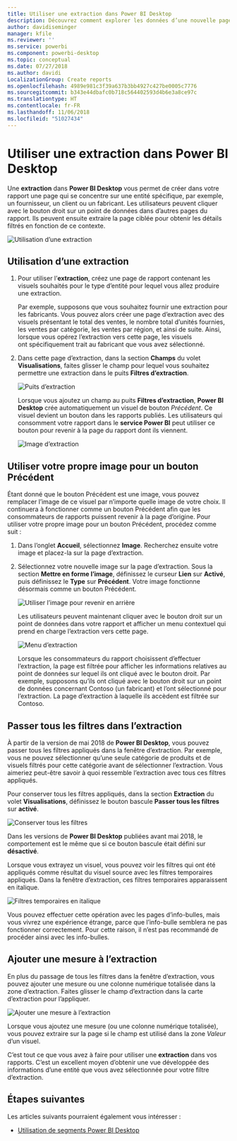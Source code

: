```yaml
---
title: Utiliser une extraction dans Power BI Desktop
description: Découvrez comment explorer les données d’une nouvelle page de rapport dans Power BI Desktop
author: davidiseminger
manager: kfile
ms.reviewer: ''
ms.service: powerbi
ms.component: powerbi-desktop
ms.topic: conceptual
ms.date: 07/27/2018
ms.author: davidi
LocalizationGroup: Create reports
ms.openlocfilehash: 4989e981c3f39a637b3bb4927c427be0005c7776
ms.sourcegitcommit: b343e44dbafc0b718c564402593d4b6e3a8ce97c
ms.translationtype: HT
ms.contentlocale: fr-FR
ms.lasthandoff: 11/06/2018
ms.locfileid: "51027434"
---
```

# <a name="use-drillthrough-in-power-bi-desktop"></a>Utiliser une extraction dans Power BI Desktop
Une **extraction** dans **Power BI Desktop** vous permet de créer dans votre rapport une page qui se concentre sur une entité spécifique, par exemple, un fournisseur, un client ou un fabricant. Les utilisateurs peuvent cliquer avec le bouton droit sur un point de données dans d’autres pages du rapport. Ils peuvent ensuite extraire la page ciblée pour obtenir les détails filtrés en fonction de ce contexte.

![Utilisation d’une extraction](media/desktop-drillthrough/drillthrough_01.png)

## <a name="using-drillthrough"></a>Utilisation d’une extraction
1. Pour utiliser l’**extraction**, créez une page de rapport contenant les visuels souhaités pour le type d’entité pour lequel vous allez produire une extraction. 

    Par exemple, supposons que vous souhaitez fournir une extraction pour les fabricants. Vous pouvez alors créer une page d’extraction avec des visuels présentant le total des ventes, le nombre total d’unités fournies, les ventes par catégorie, les ventes par région, et ainsi de suite. Ainsi, lorsque vous opérez l’extraction vers cette page, les visuels ont spécifiquement trait au fabricant que vous avez sélectionné.

2. Dans cette page d’extraction, dans la section **Champs** du volet **Visualisations**, faites glisser le champ pour lequel vous souhaitez permettre une extraction dans le puits **Filtres d’extraction**.

    ![Puits d’extraction](media/desktop-drillthrough/drillthrough_02.png)

    Lorsque vous ajoutez un champ au puits **Filtres d’extraction**, **Power BI Desktop** crée automatiquement un visuel de bouton *Précédent*. Ce visuel devient un bouton dans les rapports publiés. Les utilisateurs qui consomment votre rapport dans le **service Power BI** peut utiliser ce bouton pour revenir à la page du rapport dont ils viennent.

    ![Image d’extraction](media/desktop-drillthrough/drillthrough_03.png)

## <a name="use-your-own-image-for-a-back-button"></a>Utiliser votre propre image pour un bouton Précédent    
 Étant donné que le bouton Précédent est une image, vous pouvez remplacer l’image de ce visuel par n’importe quelle image de votre choix. Il continuera à fonctionner comme un bouton Précédent afin que les consommateurs de rapports puissent revenir à la page d’origine. Pour utiliser votre propre image pour un bouton Précédent, procédez comme suit :

1. Dans l’onglet **Accueil**, sélectionnez **Image**. Recherchez ensuite votre image et placez-la sur la page d’extraction.

2. Sélectionnez votre nouvelle image sur la page d’extraction. Sous la section **Mettre en forme l’image**, définissez le curseur **Lien** sur **Activé**, puis définissez le **Type** sur **Précédent**. Votre image fonctionne désormais comme un bouton Précédent.

    ![Utiliser l’image pour revenir en arrière](media/desktop-drillthrough/drillthrough_05.png)

    
     Les utilisateurs peuvent maintenant cliquer avec le bouton droit sur un point de données dans votre rapport et afficher un menu contextuel qui prend en charge l’extraction vers cette page. 

    ![Menu d’extraction](media/desktop-drillthrough/drillthrough_04.png)

    Lorsque les consommateurs du rapport choisissent d’effectuer l’extraction, la page est filtrée pour afficher les informations relatives au point de données sur lequel ils ont cliqué avec le bouton droit. Par exemple, supposons qu’ils ont cliqué avec le bouton droit sur un point de données concernant Contoso (un fabricant) et l’ont sélectionné pour l’extraction. La page d’extraction à laquelle ils accèdent est filtrée sur Contoso.

## <a name="pass-all-filters-in-drillthrough"></a>Passer tous les filtres dans l’extraction

À partir de la version de mai 2018 de **Power BI Desktop**, vous pouvez passer tous les filtres appliqués dans la fenêtre d’extraction. Par exemple, vous ne pouvez sélectionner qu’une seule catégorie de produits et de visuels filtrés pour cette catégorie avant de sélectionner l’extraction. Vous aimeriez peut-être savoir à quoi ressemble l’extraction avec tous ces filtres appliqués.

Pour conserver tous les filtres appliqués, dans la section **Extraction** du volet **Visualisations**, définissez le bouton bascule **Passer tous les filtres** sur **activé**. 

![Conserver tous les filtres](media/desktop-drillthrough/drillthrough_06.png)

Dans les versions de **Power BI Desktop** publiées avant mai 2018, le comportement est le même que si ce bouton bascule était défini sur **désactivé**.

Lorsque vous extrayez un visuel, vous pouvez voir les filtres qui ont été appliqués comme résultat du visuel source avec les filtres temporaires appliqués. Dans la fenêtre d’extraction, ces filtres temporaires apparaissent en italique. 

![Filtres temporaires en italique](media/desktop-drillthrough/drillthrough_07.png)

Vous pouvez effectuer cette opération avec les pages d’info-bulles, mais vous vivrez une expérience étrange, parce que l’info-bulle semblera ne pas fonctionner correctement. Pour cette raison, il n’est pas recommandé de procéder ainsi avec les info-bulles.

## <a name="add-a-measure-to-drillthrough"></a>Ajouter une mesure à l’extraction

En plus du passage de tous les filtres dans la fenêtre d’extraction, vous pouvez ajouter une mesure ou une colonne numérique totalisée dans la zone d’extraction. Faites glisser le champ d’extraction dans la carte d’extraction pour l’appliquer. 

![Ajouter une mesure à l’extraction](media/desktop-drillthrough/drillthrough_08.png)

Lorsque vous ajoutez une mesure (ou une colonne numérique totalisée), vous pouvez extraire sur la page si le champ est utilisé dans la zone *Valeur* d’un visuel.

C’est tout ce que vous avez à faire pour utiliser une **extraction** dans vos rapports. C’est un excellent moyen d’obtenir une vue développée des informations d’une entité que vous avez sélectionnée pour votre filtre d’extraction.

## <a name="next-steps"></a>Étapes suivantes

Les articles suivants pourraient également vous intéresser :

* [Utilisation de segments Power BI Desktop](visuals/desktop-slicers.md)

